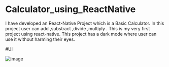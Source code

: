 # Calculator_using_ReactNative
I have developed an React-Native Project which is a Basic Calculator. In this project user can add ,substract ,divide ,multiply . This is my very first project using react-native. This project has a dark mode where user can use it without harming their eyes.

#UI


![image](https://github.com/sadiyafodkar/Calculator_using_ReactNative/assets/64636366/f6003067-ee63-4b43-84ff-e785575dbcb3)

